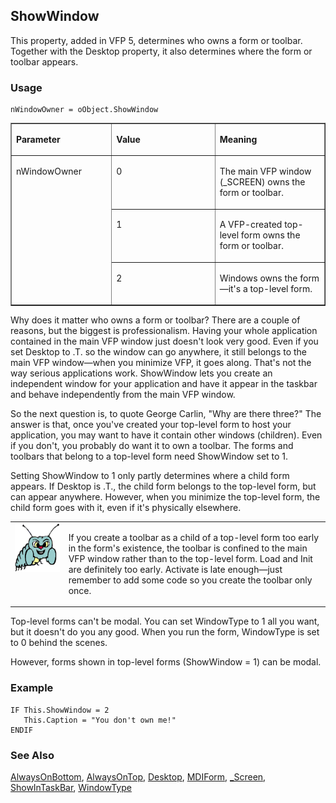 ## ShowWindow

This property, added in VFP 5, determines who owns a form or toolbar. Together with the Desktop property, it also determines where the form or toolbar appears.

### Usage

```foxpro
nWindowOwner = oObject.ShowWindow
```
<table border cellspacing=0 cellpadding=0 width=100%>
<tr>
  <td width=32% valign=top>
  <p><b>Parameter</b></p>
  </td>
  <td width=23% valign=top>
  <p><b>Value</b></p>
  </td>
  <td width=45% valign=top>
  <p><b>Meaning</b></p>
  </td>
 </tr>
<tr>
  <td width=32% rowspan=3 valign=top>
  <p>nWindowOwner</p>
  </td>
  <td width=23% valign=top>
  <p>0</p>
  </td>
  <td width=45% valign=top>
  <p>The main VFP window (_SCREEN) owns the form or toolbar.</p>
  </td>
 </tr>
<tr>
  <td width=33% valign=top>
  <p>1</p>
  </td>
  <td width=67% valign=top>
  <p>A VFP-created top-level form owns the form or toolbar.</p>
  </td>
 </tr>
<tr>
  <td width=33% valign=top>
  <p>2</p>
  </td>
  <td width=67% valign=top>
  <p>Windows owns the form&mdash;it's a top-level form.</p>
  </td>
 </tr>
</table>

Why does it matter who owns a form or toolbar? There are a couple of reasons, but the biggest is professionalism. Having your whole application contained in the main VFP window just doesn't look very good. Even if you set Desktop to .T. so the window can go anywhere, it still belongs to the main VFP window&mdash;when you minimize VFP, it goes along. That's not the way serious applications work. ShowWindow lets you create an independent window for your application and have it appear in the taskbar and behave independently from the main VFP window. 

So the next question is, to quote George Carlin, "Why are there three?" The answer is that, once you've created your top-level form to host your application, you may want to have it contain other windows (children). Even if you don't, you probably do want it to own a toolbar. The forms and toolbars that belong to a top-level form need ShowWindow set to 1. 

Setting ShowWindow to 1 only partly determines where a child form appears. If Desktop is .T., the child form belongs to the top-level form, but can appear anywhere. However, when you minimize the top-level form, the child form goes with it, even if it's physically elsewhere.

<table border=0 cellspacing=0 cellpadding=0 width=100%>
<tr>
  <td width=17% valign=top>
<img width=95 height=78 src="bug.gif"></p>
  </td>
  <td width=83%>
  <p>If you create a toolbar as a child of a top-level form too early in the form's existence, the toolbar is confined to the main VFP window rather than to the top-level form. Load and Init are definitely too early. Activate is late enough&mdash;just remember to add some code so you create the toolbar only once.</p>
  </td>
 </tr>
</table>

Top-level forms can't be modal. You can set WindowType to 1 all you want, but it doesn't do you any good. When you run the form, WindowType is set to 0 behind the scenes. 

However, forms shown in top-level forms (ShowWindow = 1) can be modal.

### Example

```foxpro
IF This.ShowWindow = 2
   This.Caption = "You don't own me!"
ENDIF
```
### See Also

[AlwaysOnBottom](s4g819.md), [AlwaysOnTop](s4g333.md), [Desktop](s4g594.md), [MDIForm](s4g604.md), [_Screen](s4g418.md), [ShowInTaskBar](s4g874.md), [WindowType](s4g634.md)